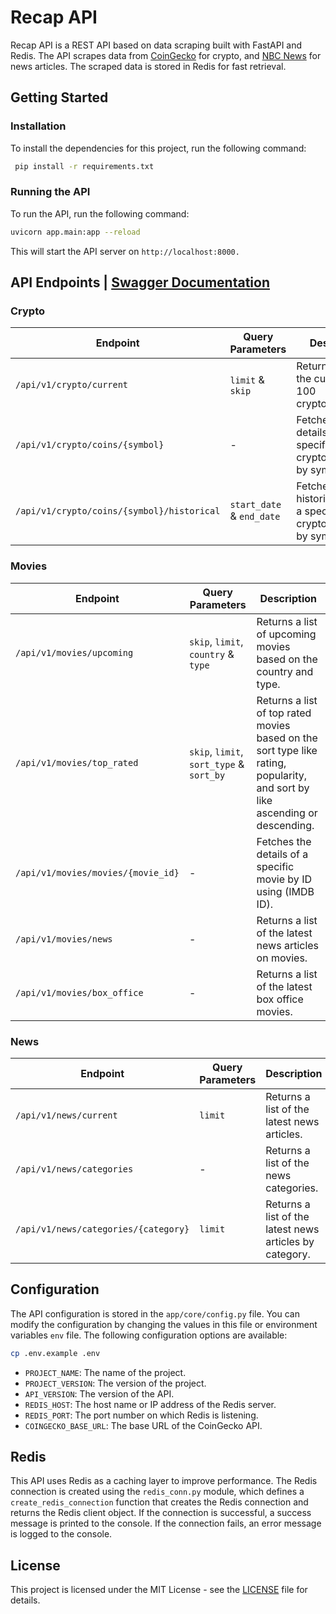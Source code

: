 # Recap API

Recap API is a REST API based on data scraping built with FastAPI and Redis. The API scrapes data from [CoinGecko](https://www.coingecko.com) for crypto, and [NBC News](https://www.nbcnews.com) for news articles. The scraped data is stored in Redis for fast retrieval.

## Getting Started

### Installation

To install the dependencies for this project, run the following command:
    
```bash
 pip install -r requirements.txt
```

### Running the API

To run the API, run the following command:
        
```bash
uvicorn app.main:app --reload
```


This will start the API server on `http://localhost:8000.`

## API Endpoints | [Swagger Documentation](http://localhost:8000/docs)

### Crypto
| Endpoint | Query Parameters | Description |
| --- | --- | --- |
| `/api/v1/crypto/current` | `limit` & `skip` | Returns a list of the current top 100 cryptocurrencies. |
| `/api/v1/crypto/coins/{symbol}` | - | Fetches the details of a specific cryptocurrency by symbol. |
| `/api/v1/crypto/coins/{symbol}/historical` | `start_date` & `end_date` | Fetches the historical data of a specific cryptocurrency by symbol. |

### Movies
| Endpoint | Query Parameters | Description |
| --- | --- | --- |
| `/api/v1/movies/upcoming` | `skip`, `limit`, `country` & `type` | Returns a list of upcoming movies based on the country and type. |
| `/api/v1/movies/top_rated` | `skip`, `limit`, `sort_type` & `sort_by` | Returns a list of top rated movies based on the sort type like rating, popularity, and sort by like ascending or descending. |
| `/api/v1/movies/movies/{movie_id}` | - | Fetches the details of a specific movie by ID using (IMDB ID). |
| `/api/v1/movies/news` | - | Returns a list of the latest news articles on movies. |
| `/api/v1/movies/box_office` | - | Returns a list of the latest box office movies. |

### News
| Endpoint | Query Parameters | Description |
| --- | --- | --- |
| `/api/v1/news/current` | `limit` | Returns a list of the latest news articles. |
| `/api/v1/news/categories` | - | Returns a list of the news categories. |
| `/api/v1/news/categories/{category}` | `limit` | Returns a list of the latest news articles by category. |


## Configuration

The API configuration is stored in the `app/core/config.py` file. You can modify the configuration by changing the values in this file or environment variables `env` file. The following configuration options are available:

```bash
cp .env.example .env
```

- `PROJECT_NAME`: The name of the project.
- `PROJECT_VERSION`: The version of the project.
- `API_VERSION`: The version of the API.
- `REDIS_HOST`: The host name or IP address of the Redis server.
- `REDIS_PORT`: The port number on which Redis is listening.
- `COINGECKO_BASE_URL`: The base URL of the CoinGecko API.

## Redis

This API uses Redis as a caching layer to improve performance. The Redis connection is created using the `redis_conn.py` module, which defines a `create_redis_connection` function that creates the Redis connection and returns the Redis client object. If the connection is successful, a success message is printed to the console. If the connection fails, an error message is logged to the console.

## License

This project is licensed under the MIT License - see the [LICENSE](LICENSE) file for details.